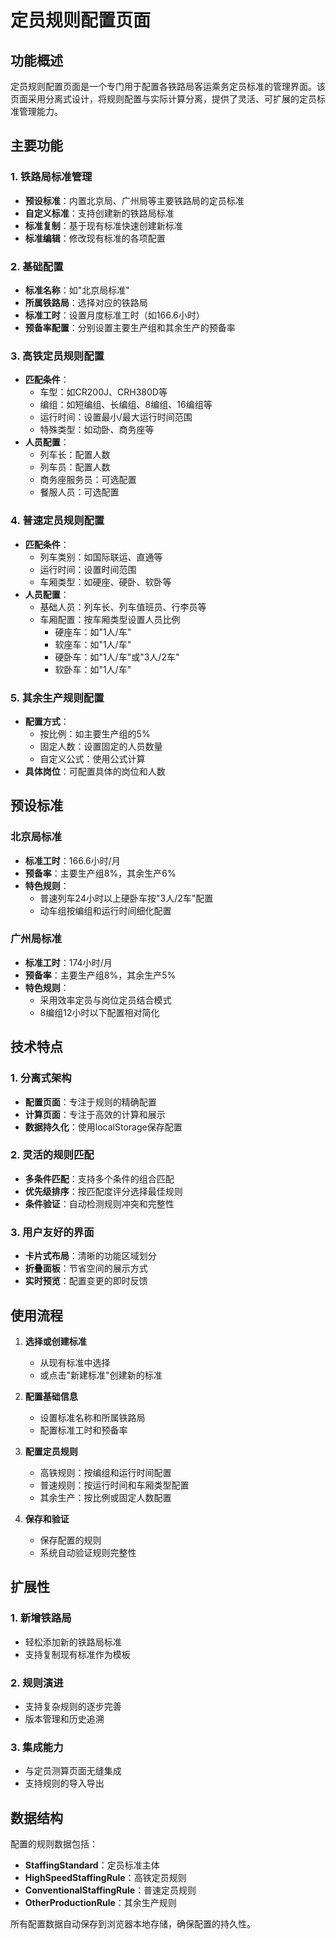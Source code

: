 # 定员规则配置页面

## 功能概述

定员规则配置页面是一个专门用于配置各铁路局客运乘务定员标准的管理界面。该页面采用分离式设计，将规则配置与实际计算分离，提供了灵活、可扩展的定员标准管理能力。

## 主要功能

### 1. 铁路局标准管理
- **预设标准**：内置北京局、广州局等主要铁路局的定员标准
- **自定义标准**：支持创建新的铁路局标准
- **标准复制**：基于现有标准快速创建新标准
- **标准编辑**：修改现有标准的各项配置

### 2. 基础配置
- **标准名称**：如"北京局标准"
- **所属铁路局**：选择对应的铁路局
- **标准工时**：设置月度标准工时（如166.6小时）
- **预备率配置**：分别设置主要生产组和其余生产的预备率

### 3. 高铁定员规则配置
- **匹配条件**：
  - 车型：如CR200J、CRH380D等
  - 编组：如短编组、长编组、8编组、16编组等
  - 运行时间：设置最小/最大运行时间范围
  - 特殊类型：如动卧、商务座等
- **人员配置**：
  - 列车长：配置人数
  - 列车员：配置人数
  - 商务座服务员：可选配置
  - 餐服人员：可选配置

### 4. 普速定员规则配置
- **匹配条件**：
  - 列车类别：如国际联运、直通等
  - 运行时间：设置时间范围
  - 车厢类型：如硬座、硬卧、软卧等
- **人员配置**：
  - 基础人员：列车长、列车值班员、行李员等
  - 车厢配置：按车厢类型设置人员比例
    - 硬座车：如"1人/车"
    - 软座车：如"1人/车"
    - 硬卧车：如"1人/车"或"3人/2车"
    - 软卧车：如"1人/车"

### 5. 其余生产规则配置
- **配置方式**：
  - 按比例：如主要生产组的5%
  - 固定人数：设置固定的人员数量
  - 自定义公式：使用公式计算
- **具体岗位**：可配置具体的岗位和人数

## 预设标准

### 北京局标准
- **标准工时**：166.6小时/月
- **预备率**：主要生产组8%，其余生产6%
- **特色规则**：
  - 普速列车24小时以上硬卧车按"3人/2车"配置
  - 动车组按编组和运行时间细化配置

### 广州局标准
- **标准工时**：174小时/月
- **预备率**：主要生产组8%，其余生产5%
- **特色规则**：
  - 采用效率定员与岗位定员结合模式
  - 8编组12小时以下配置相对简化

## 技术特点

### 1. 分离式架构
- **配置页面**：专注于规则的精确配置
- **计算页面**：专注于高效的计算和展示
- **数据持久化**：使用localStorage保存配置

### 2. 灵活的规则匹配
- **多条件匹配**：支持多个条件的组合匹配
- **优先级排序**：按匹配度评分选择最佳规则
- **条件验证**：自动检测规则冲突和完整性

### 3. 用户友好的界面
- **卡片式布局**：清晰的功能区域划分
- **折叠面板**：节省空间的展示方式
- **实时预览**：配置变更的即时反馈

## 使用流程

1. **选择或创建标准**
   - 从现有标准中选择
   - 或点击"新建标准"创建新的标准

2. **配置基础信息**
   - 设置标准名称和所属铁路局
   - 配置标准工时和预备率

3. **配置定员规则**
   - 高铁规则：按编组和运行时间配置
   - 普速规则：按运行时间和车厢类型配置
   - 其余生产：按比例或固定人数配置

4. **保存和验证**
   - 保存配置的规则
   - 系统自动验证规则完整性

## 扩展性

### 1. 新增铁路局
- 轻松添加新的铁路局标准
- 支持复制现有标准作为模板

### 2. 规则演进
- 支持复杂规则的逐步完善
- 版本管理和历史追溯

### 3. 集成能力
- 与定员测算页面无缝集成
- 支持规则的导入导出

## 数据结构

配置的规则数据包括：
- **StaffingStandard**：定员标准主体
- **HighSpeedStaffingRule**：高铁定员规则
- **ConventionalStaffingRule**：普速定员规则
- **OtherProductionRule**：其余生产规则

所有配置数据自动保存到浏览器本地存储，确保配置的持久性。

